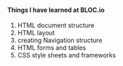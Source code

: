 #### Things I have learned at BLOC.io
<ol>
  <li>HTML document structure
  <li>HTML layout
  <li>creating Navigation structure
  <li>HTML forms and tables
  <li>CSS style sheets and frameworks
</ol>
